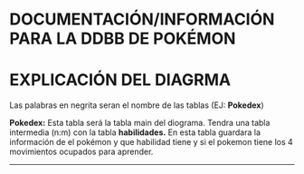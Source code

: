 # DOCUMENTACIÓN/INFORMACIÓN PARA LA DDBB DE POKÉMON

# EXPLICACIÓN DEL DIAGRMA
Las palabras en negrita seran el nombre de las tablas (EJ: **Pokedex**)

**Pokedex:** Esta tabla será la tabla main del diograma. 
Tendra una tabla intermedia (n:m) con la tabla **habilidades.** En esta tabla guardara la información de el pokémon y que habilidad tiene y si el pokemon tiene los 4 movimientos ocupados para aprender.

****




